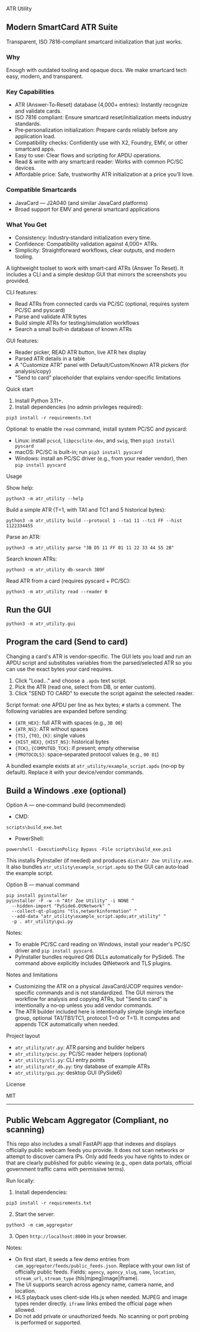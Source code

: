 ATR Utility

## Modern SmartCard ATR Suite
Transparent, ISO 7816‑compliant smartcard initialization that just works.

### Why
Enough with outdated tooling and opaque docs. We make smartcard tech easy, modern, and transparent.

### Key Capabilities
- ATR (Answer‑To‑Reset) database (4,000+ entries): Instantly recognize and validate cards.
- ISO 7816 compliant: Ensure smartcard reset/initialization meets industry standards.
- Pre‑personalization initialization: Prepare cards reliably before any application load.
- Compatibility checks: Confidently use with X2, Foundry, EMV, or other smartcard apps.
- Easy to use: Clear flows and scripting for APDU operations.
- Read & write with any smartcard reader: Works with common PC/SC devices.
- Affordable price: Safe, trustworthy ATR initialization at a price you’ll love.

### Compatible Smartcards
- JavaCard — J2A040 (and similar JavaCard platforms)
- Broad support for EMV and general smartcard applications

### What You Get
- Consistency: Industry‑standard initialization every time.
- Confidence: Compatibility validation against 4,000+ ATRs.
- Simplicity: Straightforward workflows, clear outputs, and modern tooling.

A lightweight toolset to work with smart‑card ATRs (Answer To Reset). It includes a CLI and a simple desktop GUI that mirrors the screenshots you provided.

CLI features:
- Read ATRs from connected cards via PC/SC (optional, requires system PC/SC and pyscard)
- Parse and validate ATR bytes
- Build simple ATRs for testing/simulation workflows
- Search a small built‑in database of known ATRs

GUI features:
- Reader picker, READ ATR button, live ATR hex display
- Parsed ATR details in a table
- A "Customize ATR" panel with Default/Custom/Known ATR pickers (for analysis/copy)
- "Send to card" placeholder that explains vendor‑specific limitations

Quick start

1) Install Python 3.11+.
2) Install dependencies (no admin privileges required):

```
pip3 install -r requirements.txt
```

Optional: to enable the `read` command, install system PC/SC and pyscard:
- Linux: install `pcscd`, `libpcsclite-dev`, and `swig`, then `pip3 install pyscard`
- macOS: PC/SC is built-in; run `pip3 install pyscard`
- Windows: install an PC/SC driver (e.g., from your reader vendor), then `pip install pyscard`

Usage

Show help:

```
python3 -m atr_utility --help
```

Build a simple ATR (T=1, with TA1 and TC1 and 5 historical bytes):

```
python3 -m atr_utility build --protocol 1 --ta1 11 --tc1 FF --hist 1122334455
```

Parse an ATR:

```
python3 -m atr_utility parse "3B D5 11 FF 01 11 22 33 44 55 2B"
```

Search known ATRs:

```
python3 -m atr_utility db-search 3B9F
```

Read ATR from a card (requires pyscard + PC/SC):

```
python3 -m atr_utility read --reader 0
```

Run the GUI
-----------

```
python3 -m atr_utility.gui
```

Program the card (Send to card)
-------------------------------

Changing a card's ATR is vendor‑specific. The GUI lets you load and run an APDU script and substitutes variables from the parsed/selected ATR so you can use the exact bytes your card requires.

1) Click "Load..." and choose a `.apdu` text script.
2) Pick the ATR (read one, select from DB, or enter custom).
3) Click "SEND TO CARD" to execute the script against the selected reader.

Script format: one APDU per line as hex bytes; `#` starts a comment. The following variables are expanded before sending:

- `{ATR_HEX}`: full ATR with spaces (e.g., `3B 00`)
- `{ATR_NS}`: ATR without spaces
- `{TS}`, `{T0}`, `{K}`: single values
- `{HIST_HEX}`, `{HIST_NS}`: historical bytes
- `{TCK}`, `{COMPUTED_TCK}`: if present; empty otherwise
- `{PROTOCOLS}`: space‑separated protocol values (e.g., `00 01`)

A bundled example exists at `atr_utility/example_script.apdu` (no‑op by default). Replace it with your device/vendor commands.

Build a Windows .exe (optional)
-------------------------------

Option A — one‑command build (recommended)

- CMD:
```
scripts\build_exe.bat
```

- PowerShell:
```
powershell -ExecutionPolicy Bypass -File scripts\build_exe.ps1
```

This installs PyInstaller (if needed) and produces `dist\Atr Zoe Utility.exe`. It also bundles `atr_utility\example_script.apdu` so the GUI can auto‑load the example script.

Option B — manual command

```
pip install pyinstaller
pyinstaller -F -w -n "Atr Zoe Utility" -i NONE ^
  --hidden-import "PySide6.QtNetwork" ^
  --collect-qt-plugins "tls,networkinformation" ^
  --add-data "atr_utility\example_script.apdu;atr_utility" ^
  -p . atr_utility\gui.py
```

Notes:
- To enable PC/SC card reading on Windows, install your reader's PC/SC driver and `pip install pyscard`.
- PyInstaller bundles required Qt6 DLLs automatically for PySide6. The command above explicitly includes QtNetwork and TLS plugins.

Notes and limitations

- Customizing the ATR on a physical JavaCard/JCOP requires vendor-specific commands and is not standardized. The GUI mirrors the workflow for analysis and copying ATRs, but "Send to card" is intentionally a no‑op unless you add vendor commands.
- The ATR builder included here is intentionally simple (single interface group, optional TA1/TB1/TC1, protocol T=0 or T=1). It computes and appends TCK automatically when needed.

Project layout

- `atr_utility/atr.py`: ATR parsing and builder helpers
- `atr_utility/pcsc.py`: PC/SC reader helpers (optional)
- `atr_utility/cli.py`: CLI entry points
- `atr_utility/atr_db.py`: tiny database of example ATRs
- `atr_utility/gui.py`: desktop GUI (PySide6)

License

MIT

---

Public Webcam Aggregator (Compliant, no scanning)
-------------------------------------------------

This repo also includes a small FastAPI app that indexes and displays officially public webcam feeds you provide. It does not scan networks or attempt to discover camera IPs. Only add feeds you have rights to index or that are clearly published for public viewing (e.g., open data portals, official government traffic cams with permissive terms).

Run locally:

1) Install dependencies:

```
pip3 install -r requirements.txt
```

2) Start the server:

```
python3 -m cam_aggregator
```

3) Open `http://localhost:8000` in your browser.

Notes:
- On first start, it seeds a few demo entries from `cam_aggregator/feeds/public_feeds.json`. Replace with your own list of officially public feeds. Fields: `agency`, `agency_slug`, `name`, `location`, `stream_url`, `stream_type` (hls|mjpeg|image|iframe).
- The UI supports search across agency name, camera name, and location.
- HLS playback uses client-side Hls.js when needed. MJPEG and image types render directly. `iframe` links embed the official page when allowed.
- Do not add private or unauthorized feeds. No scanning or port probing is performed or supported.
